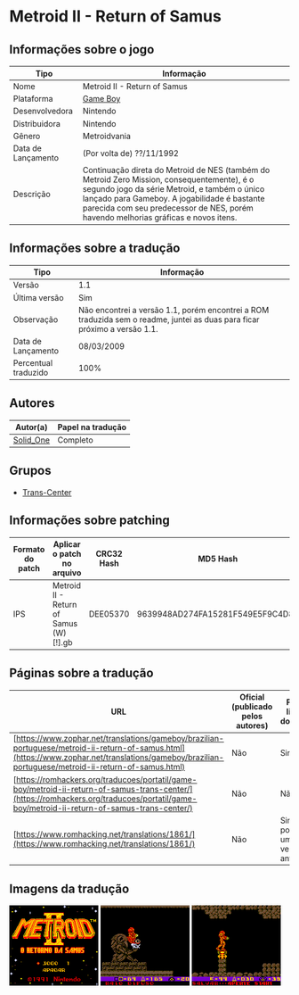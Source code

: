 # Metroid II - Return of Samus

## Informações sobre o jogo

| Tipo | Informação |
| ----------- | ----------- |
| Nome | Metroid II \- Return of Samus |
| Plataforma | [Game Boy](../) |
| Desenvolvedora | Nintendo |
| Distribuidora | Nintendo |
| Gênero | Metroidvania |
| Data de Lançamento | (Por volta de) ??/11/1992 |
| Descrição | Continuação direta do Metroid de NES \(também do Metroid Zero Mission, consequentemente\), é o segundo jogo da série Metroid, e também o único lançado para Gameboy\. A jogabilidade é bastante parecida com seu predecessor de NES, porém havendo melhorias gráficas e novos itens\. |

## Informações sobre a tradução

| Tipo | Informação |
| ----------- | ----------- |
| Versão | 1\.1 |
| Última versão | Sim |
| Observação | Não encontrei a versão 1\.1, porém encontrei a ROM traduzida sem o readme, juntei as duas para ficar próximo a versão 1\.1\. |
| Data de Lançamento | 08/03/2009 |
| Percentual traduzido | 100% |

## Autores

| Autor(a) | Papel na tradução |
| ----------- | ----------- |
| [Solid\_One](../../../autores/solid_one/) | Completo |

## Grupos

* [Trans\-Center](../../../grupos/trans-center/)

## Informações sobre patching

| Formato do patch | Aplicar o patch no arquivo | CRC32 Hash | MD5 Hash |
| ----------- | ----------- | ----------- | ----------- |
| IPS | Metroid II \- Return of Samus \(W\) \[\!\]\.gb | DEE05370 | 9639948AD274FA15281F549E5F9C4D87 |

## Páginas sobre a tradução

| URL | Oficial (publicado pelos autores) | Possuí link de download |
| ----------- | ----------- | ----------- |
| [https://www.zophar.net/translations/gameboy/brazilian-portuguese/metroid-ii-return-of-samus.html](https://www.zophar.net/translations/gameboy/brazilian-portuguese/metroid-ii-return-of-samus.html) | Não | Sim |
| [https://romhackers.org/traducoes/portatil/game-boy/metroid-ii-return-of-samus-trans-center/](https://romhackers.org/traducoes/portatil/game-boy/metroid-ii-return-of-samus-trans-center/) | Não | Não |
| [https://www.romhacking.net/translations/1861/](https://www.romhacking.net/translations/1861/) | Não | Sim, porém é uma versão antiga |

## Imagens da tradução

![Imagem de exemplo da tradução 1](1.png)
![Imagem de exemplo da tradução 2](2.png)
![Imagem de exemplo da tradução 3](3.png)